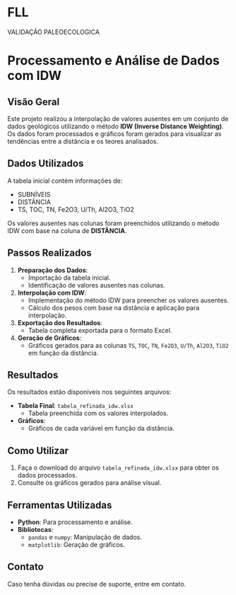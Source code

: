 # FLL
VALIDAÇÃO PALEOECOLOGICA
# Processamento e Análise de Dados com IDW

## Visão Geral
Este projeto realizou a interpolação de valores ausentes em um conjunto de dados geológicos utilizando o método **IDW (Inverse Distance Weighting)**. Os dados foram processados e gráficos foram gerados para visualizar as tendências entre a distância e os teores analisados.

## Dados Utilizados
A tabela inicial contém informações de:
- SUBNÍVEIS
- DISTÂNCIA
- TS, TOC, TN, Fe2O3, U/Th, Al2O3, TiO2

Os valores ausentes nas colunas foram preenchidos utilizando o método IDW com base na coluna de **DISTÂNCIA**.

## Passos Realizados
1. **Preparação dos Dados**:
   - Importação da tabela inicial.
   - Identificação de valores ausentes nas colunas.
2. **Interpolação com IDW**:
   - Implementação do método IDW para preencher os valores ausentes.
   - Cálculo dos pesos com base na distância e aplicação para interpolação.
3. **Exportação dos Resultados**:
   - Tabela completa exportada para o formato Excel.
4. **Geração de Gráficos**:
   - Gráficos gerados para as colunas `TS`, `TOC`, `TN`, `Fe2O3`, `U/Th`, `Al2O3`, `TiO2` em função da distância.

## Resultados
Os resultados estão disponíveis nos seguintes arquivos:
- **Tabela Final**: `tabela_refinada_idw.xlsx`
  - Tabela preenchida com os valores interpolados.
- **Gráficos**:
  - Gráficos de cada variável em função da distância.

## Como Utilizar
1. Faça o download do arquivo `tabela_refinada_idw.xlsx` para obter os dados processados.
2. Consulte os gráficos gerados para análise visual.

## Ferramentas Utilizadas
- **Python**: Para processamento e análise.
- **Bibliotecas**:
  - `pandas` e `numpy`: Manipulação de dados.
  - `matplotlib`: Geração de gráficos.

## Contato
Caso tenha dúvidas ou precise de suporte, entre em contato.

